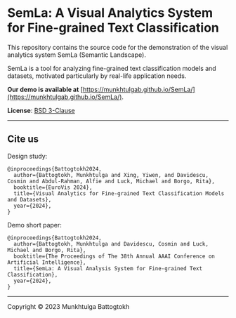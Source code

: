 # SemLa: A Visual Analytics System for Fine-grained Text Classification

This repository contains the source code for the demonstration of the visual analytics system SemLa (Semantic Landscape).

SemLa is a tool for analyzing fine-grained text classification models and datasets, motivated particularly by real-life application needs.

**Our demo is available at** [https://munkhtulgab.github.io/SemLa/](https://munkhtulgab.github.io/SemLa/).

**License**: [BSD 3-Clause](https://github.com/MunkhtulgaB/SemLa/blob/main/LICENSE)

<hr>

## Cite us

Design study:
```
@inproceedings{Battogtokh2024,
  author={Battogtokh, Munkhtulga and Xing, Yiwen, and Davidescu, Cosmin and Abdul-Rahman, Alfie and Luck, Michael and Borgo, Rita},
  booktitle={EuroVis 2024}, 
  title={Visual Analytics for Fine-grained Text Classification Models and Datasets}, 
  year={2024},
}
```

Demo short paper:
```
@inproceedings{Battogtokh2024,
  author={Battogtokh, Munkhtulga and Davidescu, Cosmin and Luck, Michael and Borgo, Rita},
  booktitle={The Proceedings of The 38th Annual AAAI Conference on Artificial Intelligence}, 
  title={SemLa: A Visual Analysis System for Fine-grained Text Classification}, 
  year={2024},
}
```

<hr>
Copyright © 2023 Munkhtulga Battogtokh


